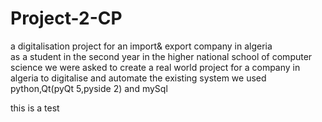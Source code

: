 # Project-2-CP
a digitalisation project for an import&amp; export company in algeria   
as a student in the second year in the higher national school of computer science
we were asked to create a real world project for a company in algeria to digitalise 
and automate the existing system we used python,Qt(pyQt 5,pyside 2) and mySql 

this is a test
